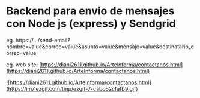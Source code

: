 
Backend para envio de mensajes con Node js (express) y Sendgrid
===

eg.
https://.../send-email?nombre=value&correo=value&asunto=value&mensaje=value&destinatario_correo=value

eg.
web site: [https://diani2611.github.io/ArteInforma/contactanos.html](https://diani2611.github.io/ArteInforma/contactanos.html)

![https://diani2611.github.io/ArteInforma/contactanos.html](https://im7.ezgif.com/tmp/ezgif-7-cabc62cfafb9.gif)